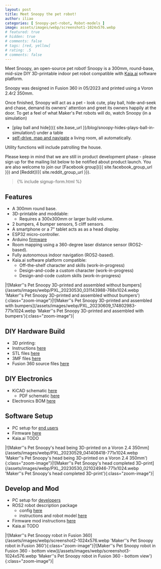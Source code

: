 ```yaml
---
layout: post
title: Meet Snoopy the pet robot!
author: iliao
categories: [ Snoopy-pet-robot, Robot-models ]
image: assets/images/webp/screenshot1-1024x576.webp
# featured: true
# hidden: true
# comments: false
# tags: [red, yellow]
# rating: .5
# comments: false
---
```

Meet Snoopy, an open-source pet robot! Snoopy is a 300mm, round-base, mid-size DIY 3D-printable indoor pet robot compatible with [Kaia.ai](https://kaia.ai) software platform.

Snoopy was designed in Fusion 360 in 05/2023 and printed using a Voron 2.4r2 350mm.

Once finished, Snoopy will act as a pet - look cute, play ball, hide-and-seek and chase,
demand its owners' attention and greet its owners happily at the door.
To get a feel of what Maker's Pet robots will do, watch Snoopy (in a simulation)
- [play ball and hide]({{ site.base_url }}/blog/snoopy-hides-plays-ball-in-simulation/)
under a table
- [self-drive, map and navigate](https://kaia.ai/blog/gazebo-mapping-navigation-demo/) a living room, all automatically.

Utility functions will include patrolling the house.

Please keep in mind that we are still in product development phase - please sign up for the mailing list below to be notified about product launch. You are also welcome to join our [Facebook group]({{ site.facebook_group_url }}) and [Reddit]({{ site.reddit_group_url }}).

<blockquote>{% include signup-form.html %}</blockquote>

## Features
- A 300mm round base.
- 3D-printable and moddable:
  - Requires a 300x300mm or larger build volume.
- 2 bumpers, 4 bumper sensors, 5 cliff sensors.
- A smartphone or a 7" tablet acts as as a head display.
- ESP32 micro-controller.
- Arduino [firmware](https://github.com/makerspet/makerspet_snoopy/tree/main/firmware)
- Room mapping using a 360-degree laser distance sensor (ROS2-based).
- Fully autonomous indoor navigation (ROS2-based).
- Kaia.ai software platform compatible:
  - Off-the-shelf character and skills (work-in-progress)
  - Design-and-code a custom character (work-in-progress)
  - Design-and-code custom skills (work-in-progress)

|![Maker''s Pet Snoopy 3D-printed and assembled without bumpers](/assets/images/webp/PXL_20230530_031143988-768x1024.webp 'Maker''s Pet Snoopy 3D-printed and assembled without bumpers'){:class="zoom-image"}|![Maker''s Pet Snoopy 3D-printed and assembled with bumpers](/assets/images/webp/PXL_20230609_174802983-771x1024.webp 'Maker''s Pet Snoopy 3D-printed and assembled with bumpers'){:class="zoom-image"}|

<p></p>

## DIY Hardware Build
- 3D printing:
 - Instructions [here](https://github.com/makerspet/makerspet_snoopy/tree/main/hardware/)
 - STL files [here](https://github.com/makerspet/makerspet_snoopy/tree/main/hardware/stl/)
 - 3MF files [here](https://github.com/makerspet/makerspet_snoopy/tree/main/hardware/3mf/)
 - Fusion 360 source files [here](https://github.com/makerspet/makerspet_snoopy/tree/main/hardware/fusion360)

## DIY Electronics
- KiCAD schematic [here](https://github.com/makerspet/makerspet_snoopy/tree/main/hardware/kicad)
  - PDF schematic [here](https://github.com/makerspet/makerspet_snoopy/tree/main/hardware/kicad/snoopy_schematic_09_2023.pdf)
- Electronics BOM [here](https://github.com/makerspet/makerspet_snoopy/tree/main/hardware/kicad/snoopy_bom_09_2023.pdf)

## Software Setup
- PC setup for [end users](https://github.com/kaiaai/docker/tree/main/kaia-ros)
- Firmware [here](https://github.com/makerspet/makerspet_snoopy/tree/main/firmware/)
- Kaia.ai TODO

|![Maker''s Pet Snoopy's head being 3D-printed on a Voron 2.4 350mm](/assets/images/webp/PXL_20230529_041408418-771x1024.webp 'Maker''s Pet Snoopy's head being 3D-printed on a Voron 2.4 350mm'){:class="zoom-image"}|![Maker''s Pet Snoopy's head completed 3D-print](/assets/images/webp/PXL_20230530_021024946-771x1024.webp 'Maker''s Pet Snoopy's head completed 3D-print'){:class="zoom-image"}|

<p></p>

## Develop and Mod
- PC setup for [developers](https://github.com/kaiaai/docker/tree/main/kaia-ros-dev)
- ROS2 robot description package
  - config [here](https://github.com/makerspet/makerspet_snoopy/tree/main/config)
  - instructions and robot model [here](https://github.com/makerspet/makerspet_snoopy/tree/main/urdf)
- Firmware mod instructions [here](https://github.com/makerspet/makerspet_snoopy/tree/main/firmware/)
- Kaia.ai TODO

|![Maker''s Pet Snoopy robot in Fusion 360](/assets/images/webp/screenshot2-1024x576.webp 'Maker''s Pet Snoopy robot in Fusion 360'){:class="zoom-image"}|![Maker''s Pet Snoopy robot in Fusion 360 - bottom view](/assets/images/webp/screenshot3-1024x576.webp 'Maker''s Pet Snoopy robot in Fusion 360 - bottom view'){:class="zoom-image"}|
